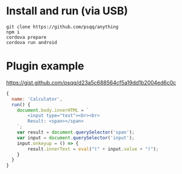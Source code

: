 # Install and run (via USB)

```
git clone https://github.com/psqq/anything
npm i
cordova prepare
cordova run android
```

# Plugin example

https://gist.github.com/psqq/d23a5c688564cf5a19dd1b2004ed6c0c

```js
{
  name: 'Calculator',
  run() {
    document.body.innerHTML = `
    	<input type="text"><br><br>
    	Result: <span></span>
    `;
    var result = document.querySelector('span');
    var input = document.querySelector('input');
    input.onkeyup = () => {
    	result.innerText = eval("(" + input.value + ")");
    }
  }
}
```
